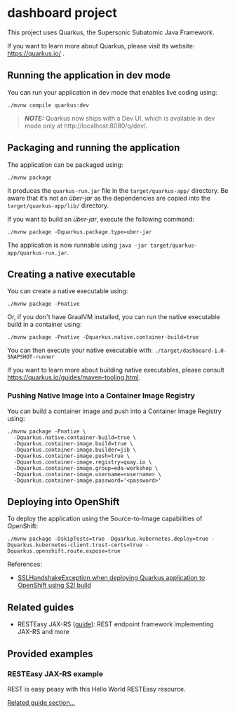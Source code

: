 # dashboard project

This project uses Quarkus, the Supersonic Subatomic Java Framework.

If you want to learn more about Quarkus, please visit its website: https://quarkus.io/ .

## Running the application in dev mode

You can run your application in dev mode that enables live coding using:
```shell
./mvnw compile quarkus:dev
```

> **_NOTE:_**  Quarkus now ships with a Dev UI, which is available in dev mode only at http://localhost:8080/q/dev/.

## Packaging and running the application

The application can be packaged using:
```shell
./mvnw package
```
It produces the `quarkus-run.jar` file in the `target/quarkus-app/` directory.
Be aware that it’s not an _über-jar_ as the dependencies are copied into the `target/quarkus-app/lib/` directory.

If you want to build an _über-jar_, execute the following command:
```shell
./mvnw package -Dquarkus.package.type=uber-jar
```

The application is now runnable using `java -jar target/quarkus-app/quarkus-run.jar`.

## Creating a native executable

You can create a native executable using: 
```shell
./mvnw package -Pnative
```

Or, if you don't have GraalVM installed, you can run the native executable build in a container using: 
```shell
./mvnw package -Pnative -Dquarkus.native.container-build=true
```

You can then execute your native executable with: `./target/dashboard-1.0-SNAPSHOT-runner`

If you want to learn more about building native executables, please consult https://quarkus.io/guides/maven-tooling.html.

### Pushing Native Image into a Container Image Registry

You can build a container image and push into a Container Image Registry using:

```shell script
./mvnw package -Pnative \
  -Dquarkus.native.container-build=true \
  -Dquarkus.container-image.build=true \
  -Dquarkus.container-image.builder=jib \
  -Dquarkus.container-image.push=true \
  -Dquarkus.container-image.registry=quay.io \
  -Dquarkus.container-image.group=eda-workshop \
  -Dquarkus.container-image.username=<username> \
  -Dquarkus.container-image.password='<password>'
```

## Deploying into OpenShift

To deploy the application using the Source-to-Image capabilities of OpenShift:

```shell
./mvnw package -DskipTests=true -Dquarkus.kubernetes.deploy=true -Dquarkus.kubernetes-client.trust-certs=true -Dquarkus.openshift.route.expose=true
```

References:

* [SSLHandshakeException when deploying Quarkus application to OpenShift using S2I build](https://access.redhat.com/solutions/5397941)

## Related guides

- RESTEasy JAX-RS ([guide](https://quarkus.io/guides/rest-json)): REST endpoint framework implementing JAX-RS and more

## Provided examples

### RESTEasy JAX-RS example

REST is easy peasy with this Hello World RESTEasy resource.

[Related guide section...](https://quarkus.io/guides/getting-started#the-jax-rs-resources)
